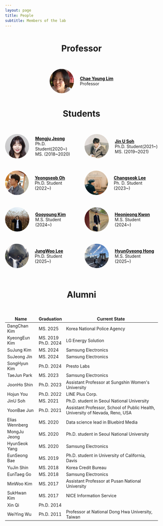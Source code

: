 ```yaml
---
layout: page
title: People
subtitle: Members of the lab
---
```

<!-- Refactored HTML for a consistent two-column layout -->

<h1>Professor</h1>

<div class="prof-container">
  <div class="image-container">
    <img src="/people/chaeyoung/files/chaeyoung.jpg" alt="Chae Young Lim">
  </div>
  <div class="text-container">
    <a class="name" href="/about/">Chae Young Lim</a>
    <p>Professor</p>
  </div>
</div>

<h1>Students</h1>
<div class="person-box">

<div class="person-container">
  <div class="image-container">
    <img src="/people/mongju/files/mongju.jpg" alt="Mongju Jeong">
  </div>
  <div class="text-container">
    <a class="name" href="/people/mongju/">Mongju Jeong</a>
    <p>Ph.D. Student(2020~)</p>
    <p>MS. (2018~2020)</p>
  </div>
</div>

<div class="person-container">
  <div class="image-container">
    <img src="/people/jinu/files/jinu.jpg" alt="Jin U Soh">
  </div>
  <div class="text-container">
    <a class="name" href="/people/jinu/">Jin U Soh</a>
    <p>Ph.D. Student(2021~)</p>
    <p>MS. (2019~2021)</p>
  </div>
</div>

<div class="person-container">
  <div class="image-container">
    <img src="/people/yeongseob/files/yeongseob.jpg" alt="Yeongseob Oh">
  </div>
  <div class="text-container">
    <a class="name" href="/people/yeongseob/">Yeongseob Oh</a>
    <p>Ph.D. Student (2022~)</p>
  </div>
</div>

<div class="person-container">
  <div class="image-container">
    <img src="/people/changseok/files/changseok.png" alt="Changseok Lee">
  </div>
  <div class="text-container">
    <a class="name" href="/people/changseok/">Changseok Lee</a>
    <p>Ph. D. Student (2023~)</p>
  </div>
</div>

<div class="person-container">
  <div class="image-container">
    <img src="/people/gooyoung/files/gooyoung.jpg" alt="Gooyoung Kim">
  </div>
  <div class="text-container">
    <a class="name" href="/people/gooyoung/">Gooyoung Kim</a>
    <p>M.S. Student (2024~)</p>
  </div>
</div>


<div class="person-container">
  <div class="image-container">
    <img src="/people/heonjeong/files/heonjeong.jpg" alt="Heonjeong Kwon">
  </div>
  <div class="text-container">
    <a class="name" href="/people/heonjeong/">Heonjeong Kwon</a>
    <p>M.S. Student (2024~)</p>
  </div>
</div>

<div class="person-container">
  <div class="image-container">
    <img src="/people/jungwoo/files/jungwoo.jpg" alt="JungWoo Lee">
  </div>
  <div class="text-container">
    <a class="name" href="/people/jungwoo/">JungWoo Lee</a>
    <p>Ph.D. Student (2025~)</p>
  </div>
</div>

<div class="person-container">
  <div class="image-container">
    <img src="/people/hyungyeong/files/hyungyeong.jpg" alt="HyunGyeong Hong">
  </div>
  <div class="text-container">
    <a class="name" href="/people/hyungyeong/">HyunGyeong Hong</a>
    <p>M.S. Student (2025~)</p>
  </div>
</div>
</div>

<h1>Alumni</h1>

<table>
  <thead>
    <tr>
      <th>Name</th>
      <th>Graduation</th>
      <th>Current State</th>
    </tr>
  </thead>
  <tbody>

 <tr>
      <td>DangChan Kim</td>
      <td>MS. 2025</td>
      <td>Korea National Police Agency</td>
    </tr>

  <tr>
    <td> KyeongEun Kim </td>
    <td>MS. 2019<br>Ph.D. 2024</td>
    <td>LG Energy Solution </td>
  </tr>
    <tr>
      <td>SuJung Kim</td>
      <td>MS. 2024</td>
      <td>Samsung Electronics</td>
    </tr>
 <tr>
      <td>SuJeong Jin</td>
      <td>MS. 2024</td>
      <td>Samsung Electronics</td>
    </tr>
 <tr>
      <td>SongHyun Kim</td>
      <td>Ph.D. 2024</td>
      <td>Presto Labs</td>
    </tr>
<tr>
      <td>TaeJun Park</td>
      <td>MS. 2023</td>
      <td>Samsung Electronics</td>
    </tr>
   <tr>
      <td>JoonHo Shin</td>
      <td>Ph.D. 2023</td>
      <td>Assistant Professor at Sungshin Women's University</td>
    </tr>
    <tr>
      <td>Hojun You</td>
      <td>Ph.D. 2022</td>
      <td>LINE Plus Corp.</td>
    </tr>
  <tr>
      <td>JinU Soh</td>
      <td>MS. 2021</td>
      <td>Ph.D. student in Seoul National University</td>
    </tr>
   <tr>
      <td>YoonBae Jun</td>
      <td>Ph.D. 2021</td>
      <td>Assistant Professor, School of Public Health, University of Nevada, Reno, USA</td>
    </tr>
<tr>
      <td>Elias Wennberg</td>
      <td>MS. 2020</td>
      <td>Data science lead in Bluebird Media</td>
    </tr>
     <tr>
      <td>MongJu Jeong</td>
      <td>MS. 2020</td>
      <td>Ph.D. student in Seoul National University</td>
    </tr>
    <tr>
      <td>HyunSeok Yang</td>
      <td>MS. 2020</td>
      <td>Samsung Electronics</td>
    </tr>
    <tr>
      <td>EunSeong Bae</td>
      <td>MS. 2019</td>
      <td>Ph.D. student in University of California, Davis</td>
    </tr>
    <tr>
      <td>YuJin Shin</td>
      <td>MS. 2018</td>
      <td>Korea Credit Bureau</td>
    </tr>
     <tr>
      <td>EunTaeg Go</td>
      <td>MS. 2018</td>
      <td>Samsung Electronics</td>
    </tr>
   <tr>
      <td>MinWoo Kim</td>
      <td>MS. 2017</td>
      <td>Assistant Professor at Pusan National University</td>
    </tr>
    <tr>
      <td>SukHwan Kim</td>
      <td>MS. 2017</td>
      <td>NICE Information Service</td>
    </tr>
     <tr>
      <td>Xin Qi</td>
      <td>Ph.D. 2014</td>
      <td></td>
    </tr>
<tr>
      <td>WeiYing Wu</td>
      <td>Ph.D. 2011</td>
      <td>Professor at National Dong Hwa University, Taiwan</td>
    </tr>
  </tbody>
</table>

<style>
  h1 {
    margin-bottom: 50px;
    margin-top: 50px;
    text-align: center;
  }

  .prof-container {
    display: flex;
    align-items: center;
    justify-content: center;
    margin-bottom: 20px;
  }

  .person-box {
    display: flex;
    flex-wrap: wrap;
    justify-content: center; /* Center the .person-container elements */
    gap: 20px; /* Optional: Adds space between the containers */
  }

  .person-container {
    display: flex;
    align-items: center;
    justify-content: flex-start; /* Keeps content left-aligned within each .person-container */
    width: calc(50% - 10px); /* Adjust width as needed, accounting for the gap */
    margin-bottom: 20px;
  }

  .image-container {
    display: flex;
    justify-content: center;
    align-items: center;
    margin-right: 20px; /* Space between image and text */
  }

  .image-container img {
    width: 80px;
    height: 80px;
    border-radius: 50%;
  }

  .text-container {
    display: flex;
    flex-direction: column;
    justify-content: center;
  }

  .text-container p {
    margin: 0 !important; /* Remove default margin */
  }

  .text-container a {
    color: #000000; /* Sets hyperlink text to black. Adjust the color value as needed */
  }

@media (max-width: 768px) {
  .person-box {
    justify-content: center; /* Center the .person-container elements */
  }

  .person-container {
    width: 100%; /* Full width on smaller screens */
    justify-content: center; /* Center content within each .person-container */
  }
}

 
.name {
  font-weight: bold;
}

table {
  width: 100%;
}

table, th, td {
  border: none !important;
}

@media only screen and (min-width: 1024px){

  table {
    width: 100%;
    margin: 0 auto; /* Center the table */
    border-collapse: collapse; /* Collapse borders for consistent styling */
  }

  th, td {
    height: 40px; /* Set the height of table cells to 40px */
    padding: 10px;
    text-align: left;
    white-space: nowrap; /* Prevent text wrapping */
  }

  th {
    background-color: #f2f2f2;
  }

  tr:nth-child(even) {
    background-color: #f9f9f9;
  }

  tr:hover {
    background-color: #e2e2e2;
  }
}
</style>
